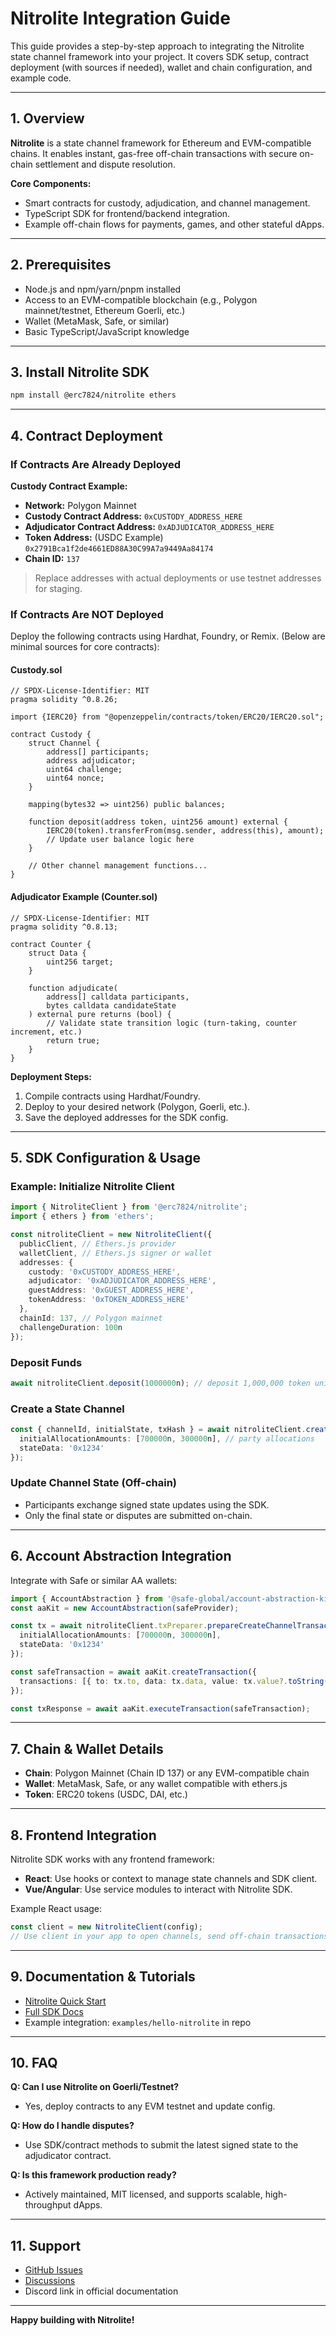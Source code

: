 # Nitrolite Integration Guide

This guide provides a step-by-step approach to integrating the Nitrolite state channel framework into your project. It covers SDK setup, contract deployment (with sources if needed), wallet and chain configuration, and example code.

---

## 1. Overview

**Nitrolite** is a state channel framework for Ethereum and EVM-compatible chains. It enables instant, gas-free off-chain transactions with secure on-chain settlement and dispute resolution.

**Core Components:**
- Smart contracts for custody, adjudication, and channel management.
- TypeScript SDK for frontend/backend integration.
- Example off-chain flows for payments, games, and other stateful dApps.

---

## 2. Prerequisites

- Node.js and npm/yarn/pnpm installed
- Access to an EVM-compatible blockchain (e.g., Polygon mainnet/testnet, Ethereum Goerli, etc.)
- Wallet (MetaMask, Safe, or similar)
- Basic TypeScript/JavaScript knowledge

---

## 3. Install Nitrolite SDK

```bash
npm install @erc7824/nitrolite ethers
```

---

## 4. Contract Deployment

### If Contracts Are Already Deployed

**Custody Contract Example:**

- **Network:** Polygon Mainnet
- **Custody Contract Address:** `0xCUSTODY_ADDRESS_HERE`
- **Adjudicator Contract Address:** `0xADJUDICATOR_ADDRESS_HERE`
- **Token Address:** (USDC Example) `0x2791Bca1f2de4661ED88A30C99A7a9449Aa84174`
- **Chain ID:** `137`

> Replace addresses with actual deployments or use testnet addresses for staging.

### If Contracts Are NOT Deployed

Deploy the following contracts using Hardhat, Foundry, or Remix. (Below are minimal sources for core contracts):

#### Custody.sol

```solidity name=Custody.sol
// SPDX-License-Identifier: MIT
pragma solidity ^0.8.26;

import {IERC20} from "@openzeppelin/contracts/token/ERC20/IERC20.sol";

contract Custody {
    struct Channel {
        address[] participants;
        address adjudicator;
        uint64 challenge;
        uint64 nonce;
    }

    mapping(bytes32 => uint256) public balances;

    function deposit(address token, uint256 amount) external {
        IERC20(token).transferFrom(msg.sender, address(this), amount);
        // Update user balance logic here
    }

    // Other channel management functions...
}
```

#### Adjudicator Example (Counter.sol)

```solidity name=Counter.sol
// SPDX-License-Identifier: MIT
pragma solidity ^0.8.13;

contract Counter {
    struct Data {
        uint256 target;
    }

    function adjudicate(
        address[] calldata participants,
        bytes calldata candidateState
    ) external pure returns (bool) {
        // Validate state transition logic (turn-taking, counter increment, etc.)
        return true;
    }
}
```

**Deployment Steps:**
1. Compile contracts using Hardhat/Foundry.
2. Deploy to your desired network (Polygon, Goerli, etc.).
3. Save the deployed addresses for the SDK config.

---

## 5. SDK Configuration & Usage

### Example: Initialize Nitrolite Client

```typescript
import { NitroliteClient } from '@erc7824/nitrolite';
import { ethers } from 'ethers';

const nitroliteClient = new NitroliteClient({
  publicClient, // Ethers.js provider
  walletClient, // Ethers.js signer or wallet
  addresses: {
    custody: '0xCUSTODY_ADDRESS_HERE',
    adjudicator: '0xADJUDICATOR_ADDRESS_HERE',
    guestAddress: '0xGUEST_ADDRESS_HERE',
    tokenAddress: '0xTOKEN_ADDRESS_HERE'
  },
  chainId: 137, // Polygon mainnet
  challengeDuration: 100n
});
```

### Deposit Funds

```typescript
await nitroliteClient.deposit(1000000n); // deposit 1,000,000 token units
```

### Create a State Channel

```typescript
const { channelId, initialState, txHash } = await nitroliteClient.createChannel({
  initialAllocationAmounts: [700000n, 300000n], // party allocations
  stateData: '0x1234'
});
```

### Update Channel State (Off-chain)

- Participants exchange signed state updates using the SDK.
- Only the final state or disputes are submitted on-chain.

---

## 6. Account Abstraction Integration

Integrate with Safe or similar AA wallets:

```typescript
import { AccountAbstraction } from '@safe-global/account-abstraction-kit-poc';
const aaKit = new AccountAbstraction(safeProvider);

const tx = await nitroliteClient.txPreparer.prepareCreateChannelTransaction({
  initialAllocationAmounts: [700000n, 300000n],
  stateData: '0x1234'
});

const safeTransaction = await aaKit.createTransaction({
  transactions: [{ to: tx.to, data: tx.data, value: tx.value?.toString() || '0' }]
});

const txResponse = await aaKit.executeTransaction(safeTransaction);
```

---

## 7. Chain & Wallet Details

- **Chain**: Polygon Mainnet (Chain ID 137) or any EVM-compatible chain
- **Wallet**: MetaMask, Safe, or any wallet compatible with ethers.js
- **Token**: ERC20 tokens (USDC, DAI, etc.)

---

## 8. Frontend Integration

Nitrolite SDK works with any frontend framework:

- **React**: Use hooks or context to manage state channels and SDK client.
- **Vue/Angular**: Use service modules to interact with Nitrolite SDK.

Example React usage:

```typescript
const client = new NitroliteClient(config);
// Use client in your app to open channels, send off-chain transactions, etc.
```

---

## 9. Documentation & Tutorials

- [Nitrolite Quick Start](https://erc7824.org/quick_start)
- [Full SDK Docs](https://erc7824.org)
- Example integration: `examples/hello-nitrolite` in repo

---

## 10. FAQ

**Q: Can I use Nitrolite on Goerli/Testnet?**
- Yes, deploy contracts to any EVM testnet and update config.

**Q: How do I handle disputes?**
- Use SDK/contract methods to submit the latest signed state to the adjudicator contract.

**Q: Is this framework production ready?**
- Actively maintained, MIT licensed, and supports scalable, high-throughput dApps.

---

## 11. Support

- [GitHub Issues](https://github.com/erc7824/nitrolite/issues)
- [Discussions](https://github.com/erc7824/nitrolite/discussions)
- Discord link in official documentation

---

**Happy building with Nitrolite!**
